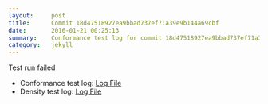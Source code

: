 ```yaml
---
layout:     post
title:      Commit 18d47518927ea9bbad737ef71a39e9b144a69cbf
date:       2016-01-21 00:25:13
summary:    Conformance test log for commit 18d47518927ea9bbad737ef71a39e9b144a69cbf.
category:   jekyll
---
```


Test run failed

- Conformance test log: [Log File](http://s3-us-west-2.amazonaws.com/kraken-e2e-logs/conformance/kraken_18d47518927ea9bbad737ef71a39e9b144a69cbf_conformance.log)
- Density test log: [Log File](http://s3-us-west-2.amazonaws.com/kraken-e2e-logs/conformance/kraken_18d47518927ea9bbad737ef71a39e9b144a69cbf_density.log)

